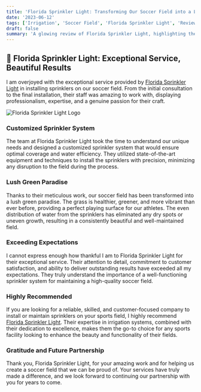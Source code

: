 ```yaml
---
title: 'Florida Sprinkler Light: Transforming Our Soccer Field into a Lush Green Paradise'
date: '2023-06-12'
tags: ['Irrigation', 'Soccer Field', 'Florida Sprinkler Light', 'Review', 'Sports Field Maintenance']
draft: false
summary: 'A glowing review of Florida Sprinkler Light, highlighting their exceptional service in installing sprinklers on our soccer field and transforming it into a lush green paradise.'
---
```


## 🌟 Florida Sprinkler Light: Exceptional Service, Beautiful Results

I am overjoyed with the exceptional service provided by [Florida Sprinkler Light](https://www.floridasprinklerlight.com/) in installing sprinklers on our soccer field. From the initial consultation to the final installation, their staff was amazing to work with, displaying professionalism, expertise, and a genuine passion for their craft.

![Florida Sprinkler Light Logo](https://www.floridasprinklerlight.com/FSL_logo.jpg)

### Customized Sprinkler System

The team at Florida Sprinkler Light took the time to understand our unique needs and designed a customized sprinkler system that would ensure optimal coverage and water efficiency. They utilized state-of-the-art equipment and techniques to install the sprinklers with precision, minimizing any disruption to the field during the process.

### Lush Green Paradise

Thanks to their meticulous work, our soccer field has been transformed into a lush green paradise. The grass is healthier, greener, and more vibrant than ever before, providing a perfect playing surface for our athletes. The even distribution of water from the sprinklers has eliminated any dry spots or uneven growth, resulting in a consistently beautiful and well-maintained field.

### Exceeding Expectations

I cannot express enough how thankful I am to Florida Sprinkler Light for their exceptional service. Their attention to detail, commitment to customer satisfaction, and ability to deliver outstanding results have exceeded all my expectations. They truly understand the importance of a well-functioning sprinkler system for maintaining a high-quality soccer field.

### Highly Recommended

If you are looking for a reliable, skilled, and customer-focused company to install or maintain sprinklers on your sports field, I highly recommend [Florida Sprinkler Light](https://www.floridasprinklerlight.com/). Their expertise in irrigation systems, combined with their dedication to excellence, makes them the go-to choice for any sports facility looking to enhance the beauty and functionality of their fields.

### Gratitude and Future Partnership

Thank you, Florida Sprinkler Light, for your amazing work and for helping us create a soccer field that we can be proud of. Your services have truly made a difference, and we look forward to continuing our partnership with you for years to come.
